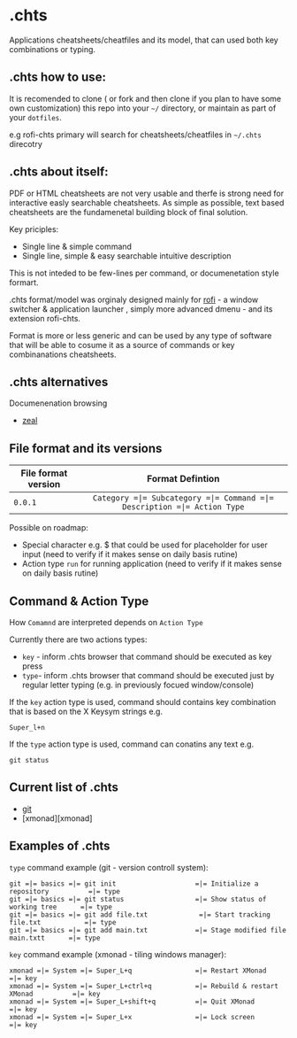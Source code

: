 .chts
=======
Applications cheatsheets/cheatfiles and its model, that can used both key combinations or typing.

.chts how to use:
-----------------
It is recomended to clone ( or fork and then clone if you plan to have some own customization)  this repo into your ```~/``` directory, or maintain as part of your ```dotfiles```.

e.g 
rofi-chts primary will search for cheatsheets/cheatfiles in ```~/.chts``` direcotry


.chts about itself:
-----------------

PDF or HTML cheatsheets are not very usable and therfe is strong need for interactive easly searchable cheatsheets.
As simple as possible, text based cheatsheets are the fundamenetal building block of final solution. 

Key priciples:
 - Single line & simple command
 - Single line, simple & easy searchable intuitive description

This is not inteded to be few-lines per command, or documenetation style formart.

.chts format/model was orginaly designed mainly for [rofi](https://github.com/DaveDavenport/rofi) - a window switcher & application launcher  , simply more advanced dmenu -  and its extension rofi-chts.

Format is more or less generic and can be used by any type of software that will be able to cosume it as a source of commands or key combinanations cheatsheets.

.chts alternatives
-----------------

Documenenation browsing
- [zeal](https://github.com/zealdocs/zeal)


File format and its versions
--------

| File format version              | Format Defintion                                                           | 
| -------------------------------- |:-------------------------------------------------------------------------:| 
| `0.0.1`                          | ```Category =\|= Subcategory =\|= Command =\|= Description =\|= Action Type```|


Possible on roadmap:
 - Special character e.g. $ that could be used for placeholder for user input (need to verify if it makes sense on daily basis rutine)
 - Action type ```run``` for running application (need to verify if it makes sense on daily basis rutine)



Command & Action Type
-----------------
How ```Comamnd``` are interpreted depends on ```Action Type```  

Currently there are two actions types:

 - ```key``` - inform .chts browser that command should be executed as key press  
 - ```type```- inform .chts browser that command should be executed just by regular letter typing (e.g. in previously focued window/console)

If the ```key``` action type is used, command should contains key combination that is based on the X Keysym strings e.g.

```
Super_l+n

```

If the ```type``` action type is used, command can conatins any text e.g.
```
git status
```



Current list of .chts
----------------------

- [git](git)
- [xmonad][xmonad]



Examples of .chts
----------------------
```type``` command example (git - version controll system):

```
git =|= basics =|= git init                    =|= Initialize a repository          =|= type
git =|= basics =|= git status                  =|= Show status of working tree      =|= type
git =|= basics =|= git add file.txt             =|= Start tracking file.txt           =|= type
git =|= basics =|= git add main.txt            =|= Stage modified file main.txtt      =|= type
```

```key``` command example (xmonad - tiling windows manager):

```
xmonad =|= System =|= Super_L+q                =|= Restart XMonad                    =|= key
xmonad =|= System =|= Super_L+ctrl+q           =|= Rebuild & restart XMonad          =|= key
xmonad =|= System =|= Super_L+shift+q          =|= Quit XMonad                       =|= key
xmonad =|= System =|= Super_L+x                =|= Lock screen                       =|= key
```


